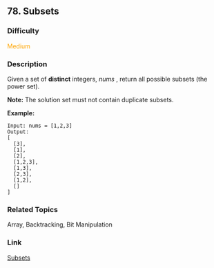 ## 78. Subsets
### Difficulty

 <font color=orange>Medium</font>

### Description

Given a set of **distinct** integers, _nums_ , return all possible subsets
(the power set).

**Note:** The solution set must not contain duplicate subsets.

**Example:**
            Input: nums = [1,2,3]    Output:    [      [3],      [1],      [2],      [1,2,3],      [1,3],      [2,3],      [1,2],      []    ]


### Related Topics

Array, Backtracking, Bit Manipulation


### Link
[Subsets](https://leetcode.com/problems/subsets)
